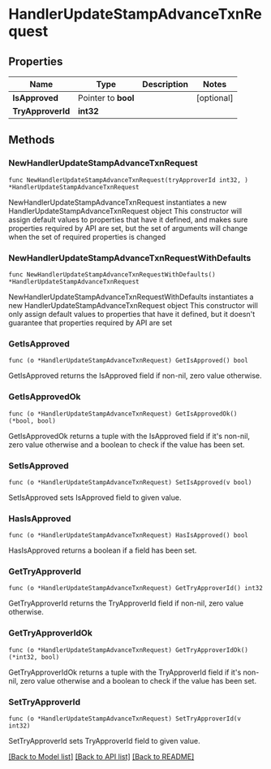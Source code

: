 # HandlerUpdateStampAdvanceTxnRequest

## Properties

Name | Type | Description | Notes
------------ | ------------- | ------------- | -------------
**IsApproved** | Pointer to **bool** |  | [optional] 
**TryApproverId** | **int32** |  | 

## Methods

### NewHandlerUpdateStampAdvanceTxnRequest

`func NewHandlerUpdateStampAdvanceTxnRequest(tryApproverId int32, ) *HandlerUpdateStampAdvanceTxnRequest`

NewHandlerUpdateStampAdvanceTxnRequest instantiates a new HandlerUpdateStampAdvanceTxnRequest object
This constructor will assign default values to properties that have it defined,
and makes sure properties required by API are set, but the set of arguments
will change when the set of required properties is changed

### NewHandlerUpdateStampAdvanceTxnRequestWithDefaults

`func NewHandlerUpdateStampAdvanceTxnRequestWithDefaults() *HandlerUpdateStampAdvanceTxnRequest`

NewHandlerUpdateStampAdvanceTxnRequestWithDefaults instantiates a new HandlerUpdateStampAdvanceTxnRequest object
This constructor will only assign default values to properties that have it defined,
but it doesn't guarantee that properties required by API are set

### GetIsApproved

`func (o *HandlerUpdateStampAdvanceTxnRequest) GetIsApproved() bool`

GetIsApproved returns the IsApproved field if non-nil, zero value otherwise.

### GetIsApprovedOk

`func (o *HandlerUpdateStampAdvanceTxnRequest) GetIsApprovedOk() (*bool, bool)`

GetIsApprovedOk returns a tuple with the IsApproved field if it's non-nil, zero value otherwise
and a boolean to check if the value has been set.

### SetIsApproved

`func (o *HandlerUpdateStampAdvanceTxnRequest) SetIsApproved(v bool)`

SetIsApproved sets IsApproved field to given value.

### HasIsApproved

`func (o *HandlerUpdateStampAdvanceTxnRequest) HasIsApproved() bool`

HasIsApproved returns a boolean if a field has been set.

### GetTryApproverId

`func (o *HandlerUpdateStampAdvanceTxnRequest) GetTryApproverId() int32`

GetTryApproverId returns the TryApproverId field if non-nil, zero value otherwise.

### GetTryApproverIdOk

`func (o *HandlerUpdateStampAdvanceTxnRequest) GetTryApproverIdOk() (*int32, bool)`

GetTryApproverIdOk returns a tuple with the TryApproverId field if it's non-nil, zero value otherwise
and a boolean to check if the value has been set.

### SetTryApproverId

`func (o *HandlerUpdateStampAdvanceTxnRequest) SetTryApproverId(v int32)`

SetTryApproverId sets TryApproverId field to given value.



[[Back to Model list]](../README.md#documentation-for-models) [[Back to API list]](../README.md#documentation-for-api-endpoints) [[Back to README]](../README.md)


